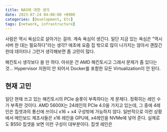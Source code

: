 ```yaml
---
title: NAS에 대한 생각
date: 2023-07-24 04:00:00 +0900
categories: [Development, Etc]
tags: [network, infrastructure]
---
```

사람은 역시 욕심으로 살아가는 걸까. 계속 욕심이 생긴다.
일단 지금 있는 욕심은 "역시 서버 한 대는 필요하다"라는 생각?
애초에 요즘 집 밖으로 많이 나가지는 않아서 괜찮긴 한데 데이터나 그런거 생각해보면 좀 고민이 많다.

해킨토시 생각보다 쓸 만 하다. 아쉬운 건 AMD 해킨토시고 그래서 문제가 좀 있다는 것... Hypervisor 지원이 안 되어서 Docker를 포함한 모든 Virtualization이 안 된다.

## 현재 고민
일단 현재 쓰고 있는 해킨토시의 PCIe 슬롯이 부족하다는 게 문제다. 정확히는 레인 수가 부족한 것이다.
AMD 5600X는 24레인의 PCIe 4.0을 가지고 있는데, 그 중에 4레인은 칩셋과의 통신에 쓰이니 x16 + x4 구성밖에 가능하지 않다. 일반적으로 이런 상황에서 메인보드 제조사들은 x16 레인을 GPU에, x4레인을 NVMe에 넣어 준다. 실제로도 B550 칩셋을 보면 이런 구성이 대부분이다.
칩셋 레인은 